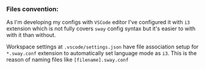 ### Files convention:
As I'm developing my configs with `VSCode` editor I've configured it with `i3` extension which is not fully covers `sway` config syntax but it's easier to with with it than without.

Workspace settings at `.vscode/settings.json` have file association setup for `*.sway.conf` extension to automatically set language mode as `i3`. This is the reason of naming files like `[filename].sway.conf`